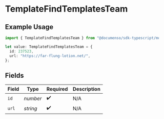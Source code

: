 # TemplateFindTemplatesTeam

## Example Usage

```typescript
import { TemplateFindTemplatesTeam } from "@documenso/sdk-typescript/models/operations";

let value: TemplateFindTemplatesTeam = {
  id: 237523,
  url: "https://far-flung-lotion.net/",
};
```

## Fields

| Field              | Type               | Required           | Description        |
| ------------------ | ------------------ | ------------------ | ------------------ |
| `id`               | *number*           | :heavy_check_mark: | N/A                |
| `url`              | *string*           | :heavy_check_mark: | N/A                |